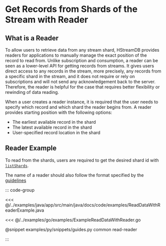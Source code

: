 # Get Records from Shards of the Stream with Reader

## What is a Reader

To allow users to retrieve data from any stream shard, HStreamDB provides
readers for applications to manually manage the exact position of the record to
read from. Unlike subscription and consumption, a reader can be seen as a
lower-level API for getting records from streams. It gives users direct access
to any records in the stream, more precisely, any records from a specific shard
in the stream, and it does not require or rely on subscriptions and will not
send any acknowledgement back to the server. Therefore, the reader is helpful
for the case that requires better flexibility or rewinding of data reading.

When a user creates a reader instance, it is required that the user needs to
specify which record and which shard the reader begins from. A reader provides
starting position with the following options:

- The earliest available record in the shard
- The latest available record in the shard
- User-specified record location in the shard

## Reader Example

To read from the shards, users are required to get the desired shard id with
[`listShards`](../write/shards.md#listshards).

The name of a reader should also follow the format specified by the [guidelines](../write/stream.md#guidelines-to-name-a-resource)

::: code-group

<<< @/../examples/java/app/src/main/java/docs/code/examples/ReadDataWithReaderExample.java

<<< @/../examples/go/examples/ExampleReadDataWithReader.go

@snippet examples/py/snippets/guides.py common read-reader

:::
